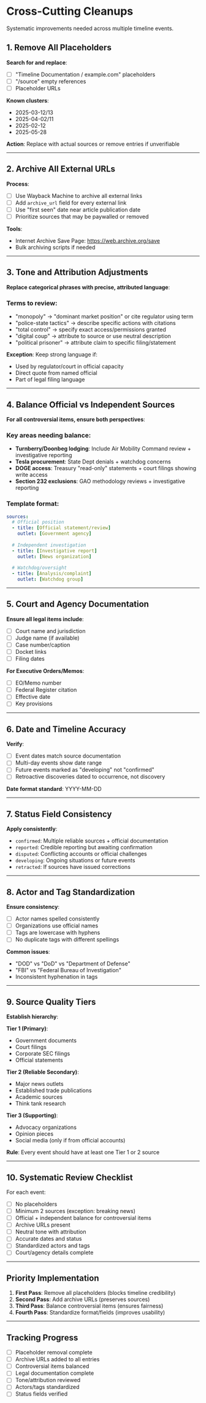 # Cross-Cutting Cleanups

Systematic improvements needed across multiple timeline events.

## 1. Remove All Placeholders

**Search for and replace**:
- [ ] "Timeline Documentation / example.com" placeholders
- [ ] "/source" empty references
- [ ] Placeholder URLs

**Known clusters**:
- 2025-03-12/13
- 2025-04-02/11
- 2025-02-12
- 2025-05-28

**Action**: Replace with actual sources or remove entries if unverifiable

---

## 2. Archive All External URLs

**Process**:
- [ ] Use Wayback Machine to archive all external links
- [ ] Add `archive_url` field for every external link
- [ ] Use "first seen" date near article publication date
- [ ] Prioritize sources that may be paywalled or removed

**Tools**:
- Internet Archive Save Page: https://web.archive.org/save
- Bulk archiving scripts if needed

---

## 3. Tone and Attribution Adjustments

**Replace categorical phrases with precise, attributed language**:

### Terms to review:
- "monopoly" → "dominant market position" or cite regulator using term
- "police-state tactics" → describe specific actions with citations
- "total control" → specify exact access/permissions granted
- "digital coup" → attribute to source or use neutral description
- "political prisoner" → attribute claim to specific filing/statement

**Exception**: Keep strong language if:
- Used by regulator/court in official capacity
- Direct quote from named official
- Part of legal filing language

---

## 4. Balance Official vs Independent Sources

**For all controversial items, ensure both perspectives**:

### Key areas needing balance:
- **Turnberry/Doonbeg lodging**: Include Air Mobility Command review + investigative reporting
- **Tesla procurement**: State Dept denials + watchdog concerns
- **DOGE access**: Treasury "read-only" statements + court filings showing write access
- **Section 232 exclusions**: GAO methodology reviews + investigative reporting

### Template format:
```yaml
sources:
  # Official position
  - title: [Official statement/review]
    outlet: [Government agency]
    
  # Independent investigation
  - title: [Investigative report]
    outlet: [News organization]
    
  # Watchdog/oversight
  - title: [Analysis/complaint]
    outlet: [Watchdog group]
```

---

## 5. Court and Agency Documentation

**Ensure all legal items include**:
- [ ] Court name and jurisdiction
- [ ] Judge name (if available)
- [ ] Case number/caption
- [ ] Docket links
- [ ] Filing dates

**For Executive Orders/Memos**:
- [ ] EO/Memo number
- [ ] Federal Register citation
- [ ] Effective date
- [ ] Key provisions

---

## 6. Date and Timeline Accuracy

**Verify**:
- [ ] Event dates match source documentation
- [ ] Multi-day events show date range
- [ ] Future events marked as "developing" not "confirmed"
- [ ] Retroactive discoveries dated to occurrence, not discovery

**Date format standard**: YYYY-MM-DD

---

## 7. Status Field Consistency

**Apply consistently**:
- `confirmed`: Multiple reliable sources + official documentation
- `reported`: Credible reporting but awaiting confirmation
- `disputed`: Conflicting accounts or official challenges
- `developing`: Ongoing situations or future events
- `retracted`: If sources have issued corrections

---

## 8. Actor and Tag Standardization

**Ensure consistency**:
- [ ] Actor names spelled consistently
- [ ] Organizations use official names
- [ ] Tags are lowercase with hyphens
- [ ] No duplicate tags with different spellings

**Common issues**:
- "DOD" vs "DoD" vs "Department of Defense"
- "FBI" vs "Federal Bureau of Investigation"
- Inconsistent hyphenation in tags

---

## 9. Source Quality Tiers

**Establish hierarchy**:

**Tier 1 (Primary)**:
- Government documents
- Court filings
- Corporate SEC filings
- Official statements

**Tier 2 (Reliable Secondary)**:
- Major news outlets
- Established trade publications
- Academic sources
- Think tank research

**Tier 3 (Supporting)**:
- Advocacy organizations
- Opinion pieces
- Social media (only if from official accounts)

**Rule**: Every event should have at least one Tier 1 or 2 source

---

## 10. Systematic Review Checklist

For each event:
- [ ] No placeholders
- [ ] Minimum 2 sources (exception: breaking news)
- [ ] Official + independent balance for controversial items
- [ ] Archive URLs present
- [ ] Neutral tone with attribution
- [ ] Accurate dates and status
- [ ] Standardized actors and tags
- [ ] Court/agency details complete

---

## Priority Implementation

1. **First Pass**: Remove all placeholders (blocks timeline credibility)
2. **Second Pass**: Add archive URLs (preserves sources)
3. **Third Pass**: Balance controversial items (ensures fairness)
4. **Fourth Pass**: Standardize format/fields (improves usability)

---

## Tracking Progress

- [ ] Placeholder removal complete
- [ ] Archive URLs added to all entries
- [ ] Controversial items balanced
- [ ] Legal documentation complete
- [ ] Tone/attribution reviewed
- [ ] Actors/tags standardized
- [ ] Status fields verified